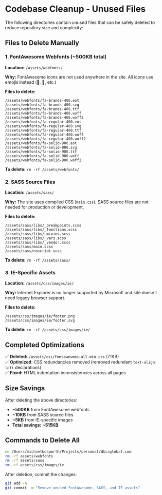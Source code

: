 # Codebase Cleanup - Unused Files

The following directories contain unused files that can be safely deleted to reduce repository size and complexity:

## Files to Delete Manually

### 1. FontAwesome Webfonts (~500KB total)
**Location:** `/assets/webfonts/`

**Why:** FontAwesome icons are not used anywhere in the site. All icons use emojis instead (📧, 💬, etc.)

**Files to delete:**
```
/assets/webfonts/fa-brands-400.eot
/assets/webfonts/fa-brands-400.svg
/assets/webfonts/fa-brands-400.ttf
/assets/webfonts/fa-brands-400.woff
/assets/webfonts/fa-brands-400.woff2
/assets/webfonts/fa-regular-400.eot
/assets/webfonts/fa-regular-400.svg
/assets/webfonts/fa-regular-400.ttf
/assets/webfonts/fa-regular-400.woff
/assets/webfonts/fa-regular-400.woff2
/assets/webfonts/fa-solid-900.eot
/assets/webfonts/fa-solid-900.svg
/assets/webfonts/fa-solid-900.ttf
/assets/webfonts/fa-solid-900.woff
/assets/webfonts/fa-solid-900.woff2
```

**To delete:** `rm -rf /assets/webfonts/`

### 2. SASS Source Files
**Location:** `/assets/sass/`

**Why:** The site uses compiled CSS (`main.css`). SASS source files are not needed for production or development.

**Files to delete:**
```
/assets/sass/libs/_breakpoints.scss
/assets/sass/libs/_functions.scss
/assets/sass/libs/_mixins.scss
/assets/sass/libs/_vars.scss
/assets/sass/libs/_vendor.scss
/assets/sass/main.scss
/assets/sass/noscript.scss
```

**To delete:** `rm -rf /assets/sass/`

### 3. IE-Specific Assets
**Location:** `/assets/css/images/ie/`

**Why:** Internet Explorer is no longer supported by Microsoft and site doesn't need legacy browser support.

**Files to delete:**
```
/assets/css/images/ie/footer.png
/assets/css/images/ie/footer.svg
```

**To delete:** `rm -rf /assets/css/images/ie/`

## Completed Optimizations

✅ **Deleted:** `/assets/css/fontawesome-all.min.css` (71KB)  
✅ **Optimized:** CSS redundancies removed (removed redundant `text-align: left` declarations)  
✅ **Fixed:** HTML indentation inconsistencies across all pages  

## Size Savings

After deleting the above directories:
- **~500KB** from FontAwesome webfonts
- **~10KB** from SASS source files
- **~5KB** from IE-specific images
- **Total savings: ~515KB**

## Commands to Delete All

```bash
cd /Users/michaelbosworth/Projects/personal/dbcaglobal.com
rm -rf assets/webfonts
rm -rf assets/sass
rm -rf assets/css/images/ie
```

After deletion, commit the changes:
```bash
git add -A
git commit -m "Remove unused FontAwesome, SASS, and IE assets"
```

